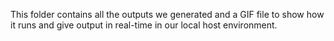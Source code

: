 
This folder contains all the outputs we generated and a GIF file to show how it runs and give output in real-time in our local host environment.
